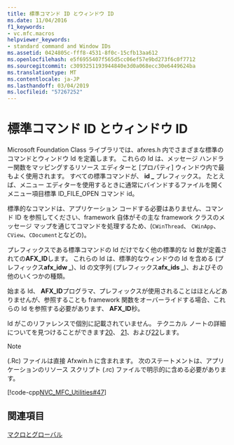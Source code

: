 ```yaml
---
title: 標準コマンド ID とウィンドウ ID
ms.date: 11/04/2016
f1_keywords:
- vc.mfc.macros
helpviewer_keywords:
- standard command and Window IDs
ms.assetid: 0424805c-fff8-4531-8f0c-15cfb13aa612
ms.openlocfilehash: e5f6955407f565d5cc06ef57e9bd273f6c0f7712
ms.sourcegitcommit: c3093251193944840e3d0a068ecc30e6449624ba
ms.translationtype: MT
ms.contentlocale: ja-JP
ms.lasthandoff: 03/04/2019
ms.locfileid: "57267252"
---
```

# <a name="standard-command-and-window-ids"></a>標準コマンド ID とウィンドウ ID

Microsoft Foundation Class ライブラリでは、afxres.h 内でさまざまな標準のコマンドとウィンドウ Id を定義します。 これらの Id は、メッセージ ハンドラー関数をマッピングするリソース エディターと [プロパティ] ウィンドウ内で最もよく使用されます。 すべての標準コマンドが、 **id _** プレフィックス。 たとえば、メニュー エディターを使用するときに通常にバインドするファイルを開く メニュー項目標準 ID_FILE_OPEN コマンド id。

標準的なコマンドは、アプリケーション コードする必要はありません、コマンド ID を参照してください、framework 自体がその主な framework クラスのメッセージ マップを通じてコマンドを処理するため、(`CWinThread`、 `CWinApp`、 `CView`、`CDocument`となどの)。

プレフィックスである標準コマンドの Id だけでなく他の標準的な Id 数が定義されての**AFX_ID**します。 これらの Id は、標準的なウィンドウの Id を含める (プレフィックス**afx_idw _**)、Id の文字列 (プレフィックス**afx_ids _**)、およびその他のいくつかの種類。

始まる Id、 **AFX_ID**プログラマ、プレフィックスが使用されることはほとんどありませんが、参照することも framework 関数をオーバーライドする場合、これらの Id を参照する必要があります、 **AFX_ID**秒。

Id がこのリファレンスで個別に記載されていません。 テクニカル ノートの詳細についてを見つけることができます[20](../../mfc/tn020-id-naming-and-numbering-conventions.md)、 [21](../../mfc/tn021-command-and-message-routing.md)、および[22](../../mfc/tn022-standard-commands-implementation.md)します。

> [!NOTE]
>  (.Rc) ファイルは直接 Afxwin.h に含まれます。 次のステートメントは、アプリケーションのリソース スクリプト (.rc) ファイルで明示的に含める必要があります。

[!code-cpp[NVC_MFC_Utilities#47](../../mfc/codesnippet/cpp/standard-command-and-window-ids_1.h)]

## <a name="see-also"></a>関連項目

[マクロとグローバル](../../mfc/reference/mfc-macros-and-globals.md)
